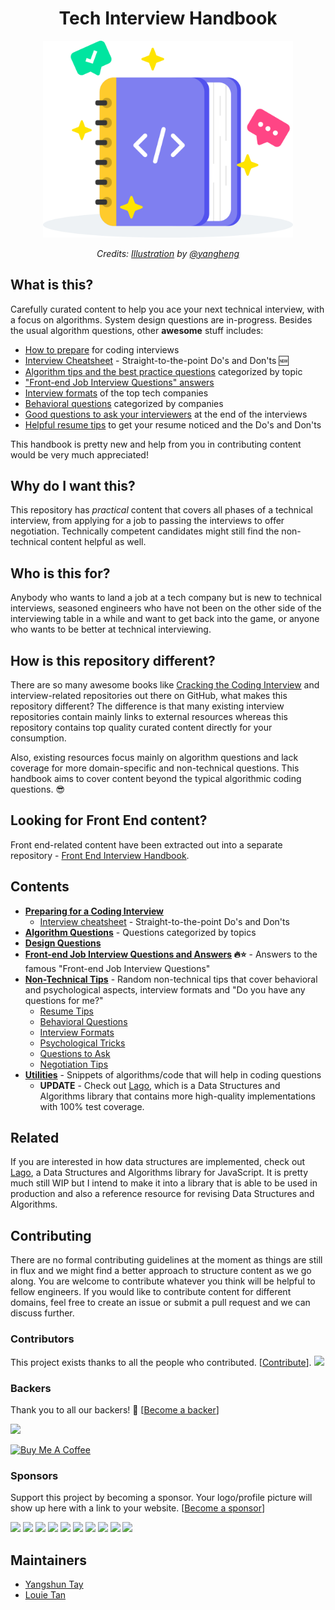 <h1 align="center">Tech Interview Handbook</h1>

<div align="center">
  <a href="https://dribbble.com/shots/3831443-Tech-Interview-Handbook">
    <img src="assets/book.svg" alt="Tech Interview Handbook" width="400"/>
    </a>
  <br>
  <p>
    <em>Credits: <a href="https://dribbble.com/shots/3831443-Tech-Interview-Handbook">Illustration</a> by <a href="https://dribbble.com/yangheng">@yangheng</a>
    </em>
  </p>
</div>

## What is this?

Carefully curated content to help you ace your next technical interview, with a focus on algorithms. System design questions are in-progress. Besides the usual algorithm questions, other **awesome** stuff includes:

* [How to prepare](preparing) for coding interviews
* [Interview Cheatsheet](preparing/cheatsheet.md) - Straight-to-the-point Do's and Don'ts 🆕
* [Algorithm tips and the best practice questions](algorithms) categorized by topic
* ["Front-end Job Interview Questions" answers](https://github.com/yangshun/front-end-interview-handbook)
* [Interview formats](non-technical/interview-formats.md) of the top tech companies
* [Behavioral questions](non-technical/behavioral.md) categorized by companies
* [Good questions to ask your interviewers](non-technical/questions-to-ask.md) at the end of the interviews
* [Helpful resume tips](non-technical/resume.md) to get your resume noticed and the Do's and Don'ts

This handbook is pretty new and help from you in contributing content would be very much appreciated!

## Why do I want this?

This repository has _practical_ content that covers all phases of a technical interview, from applying for a job to passing the interviews to offer negotiation. Technically competent candidates might still find the non-technical content helpful as well.

## Who is this for?

Anybody who wants to land a job at a tech company but is new to technical interviews, seasoned engineers who have not been on the other side of the interviewing table in a while and want to get back into the game, or anyone who wants to be better at technical interviewing.

## How is this repository different?

There are so many awesome books like [Cracking the Coding Interview](http://www.crackingthecodinginterview.com/) and interview-related repositories out there on GitHub, what makes this repository different? The difference is that many existing interview repositories contain mainly links to external resources whereas this repository contains top quality curated content directly for your consumption.

Also, existing resources focus mainly on algorithm questions and lack coverage for more domain-specific and non-technical questions. This handbook aims to cover content beyond the typical algorithmic coding questions. 😎

## Looking for Front End content?

Front end-related content have been extracted out into a separate repository - [Front End Interview Handbook](https://github.com/yangshun/front-end-interview-handbook).

## Contents

* **[Preparing for a Coding Interview](preparing)**
  * [Interview cheatsheet](preparing/cheatsheet.md) - Straight-to-the-point Do's and Don'ts
* **[Algorithm Questions](algorithms)** - Questions categorized by topics
* **[Design Questions](design)**
* **[Front-end Job Interview Questions and Answers](https://github.com/yangshun/front-end-interview-handbook) 🔥⭐** - Answers to the famous "Front-end Job Interview Questions"
* **[Non-Technical Tips](non-technical)** - Random non-technical tips that cover behavioral and psychological aspects, interview formats and "Do you have any questions for me?"
  * [Resume Tips](non-technical/resume.md)
  * [Behavioral Questions](non-technical/behavioral.md)
  * [Interview Formats](non-technical/interview-formats.md)
  * [Psychological Tricks](non-technical/psychological-tricks.md)
  * [Questions to Ask](non-technical/questions-to-ask.md)
  * [Negotiation Tips](non-technical/negotiation.md)
* **[Utilities](utilities)** - Snippets of algorithms/code that will help in coding questions
  * **UPDATE** - Check out [Lago](https://github.com/yangshun/lago), which is a Data Structures and Algorithms library that contains more high-quality implementations with 100% test coverage.

## Related

If you are interested in how data structures are implemented, check out [Lago](https://github.com/yangshun/lago), a Data Structures and Algorithms library for JavaScript. It is pretty much still WIP but I intend to make it into a library that is able to be used in production and also a reference resource for revising Data Structures and Algorithms.

## Contributing

There are no formal contributing guidelines at the moment as things are still in flux and we might find a better approach to structure content as we go along. You are welcome to contribute whatever you think will be helpful to fellow engineers. If you would like to contribute content for different domains, feel free to create an issue or submit a pull request and we can discuss further.

### Contributors

This project exists thanks to all the people who contributed. [[Contribute](CONTRIBUTING.md)].
<a href="https://github.com/yangshun/tech-interview-handbook/graphs/contributors"><img src="https://opencollective.com/tech-interview-handbook/contributors.svg?width=890&button=false" /></a>

### Backers

Thank you to all our backers! 🙏 [[Become a backer](https://opencollective.com/tech-interview-handbook#backer)]

<a href="https://opencollective.com/tech-interview-handbook#backers" target="_blank"><img src="https://opencollective.com/tech-interview-handbook/backers.svg?width=890"></a>

<a href="https://www.buymeacoffee.com/yangshun" target="_blank"><img src="https://www.buymeacoffee.com/assets/img/custom_images/orange_img.png" alt="Buy Me A Coffee" style="height: auto !important;width: auto !important;" ></a>

### Sponsors

Support this project by becoming a sponsor. Your logo/profile picture will show up here with a link to your website. [[Become a sponsor](https://opencollective.com/tech-interview-handbook#sponsor)]

<a href="https://opencollective.com/tech-interview-handbook/sponsor/0/website" target="_blank"><img src="https://opencollective.com/tech-interview-handbook/sponsor/0/avatar.svg"></a>
<a href="https://opencollective.com/tech-interview-handbook/sponsor/1/website" target="_blank"><img src="https://opencollective.com/tech-interview-handbook/sponsor/1/avatar.svg"></a>
<a href="https://opencollective.com/tech-interview-handbook/sponsor/2/website" target="_blank"><img src="https://opencollective.com/tech-interview-handbook/sponsor/2/avatar.svg"></a>
<a href="https://opencollective.com/tech-interview-handbook/sponsor/3/website" target="_blank"><img src="https://opencollective.com/tech-interview-handbook/sponsor/3/avatar.svg"></a>
<a href="https://opencollective.com/tech-interview-handbook/sponsor/4/website" target="_blank"><img src="https://opencollective.com/tech-interview-handbook/sponsor/4/avatar.svg"></a>
<a href="https://opencollective.com/tech-interview-handbook/sponsor/5/website" target="_blank"><img src="https://opencollective.com/tech-interview-handbook/sponsor/5/avatar.svg"></a>
<a href="https://opencollective.com/tech-interview-handbook/sponsor/6/website" target="_blank"><img src="https://opencollective.com/tech-interview-handbook/sponsor/6/avatar.svg"></a>
<a href="https://opencollective.com/tech-interview-handbook/sponsor/7/website" target="_blank"><img src="https://opencollective.com/tech-interview-handbook/sponsor/7/avatar.svg"></a>
<a href="https://opencollective.com/tech-interview-handbook/sponsor/8/website" target="_blank"><img src="https://opencollective.com/tech-interview-handbook/sponsor/8/avatar.svg"></a>
<a href="https://opencollective.com/tech-interview-handbook/sponsor/9/website" target="_blank"><img src="https://opencollective.com/tech-interview-handbook/sponsor/9/avatar.svg"></a>

## Maintainers

* [Yangshun Tay](https://github.com/yangshun)
* [Louie Tan](https://github.com/louietyj)
